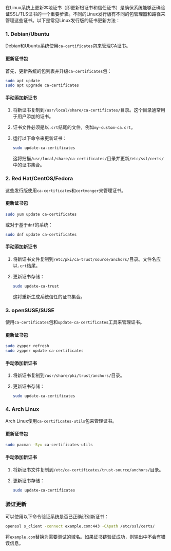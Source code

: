 在Linux系统上更新本地证书（即更新根证书和信任证书）是确保系统能够正确验证SSL/TLS证书的一个重要步骤。不同的Linux发行版有不同的包管理器和路径来管理这些证书。以下是常见Linux发行版的证书更新方法：

### 1. Debian/Ubuntu

Debian和Ubuntu系统使用`ca-certificates`包来管理CA证书。

#### 更新证书包

首先，更新系统的包列表并升级`ca-certificates`包：

```bash
sudo apt update
sudo apt upgrade ca-certificates
```

#### 手动添加新证书

1. 将新证书复制到`/usr/local/share/ca-certificates/`目录。这个目录通常用于用户添加的证书。
2. 证书文件必须是以`.crt`结尾的文件，例如`my-custom-ca.crt`。
3. 运行以下命令来更新证书：

   ```bash
   sudo update-ca-certificates
   ```

   这将扫描`/usr/local/share/ca-certificates/`目录并更新`/etc/ssl/certs/`中的证书集合。

### 2. Red Hat/CentOS/Fedora

这些发行版使用`ca-certificates`和`certmonger`来管理证书。

#### 更新证书包

```bash
sudo yum update ca-certificates
```

或对于基于`dnf`的系统：

```bash
sudo dnf update ca-certificates
```

#### 手动添加新证书

1. 将新证书文件复制到`/etc/pki/ca-trust/source/anchors/`目录。文件名应以`.crt`结尾。
2. 更新证书存储：

   ```bash
   sudo update-ca-trust
   ```

   这将重新生成系统信任的证书集合。

### 3. openSUSE/SUSE

使用`ca-certificates`包和`update-ca-certificates`工具来管理证书。

#### 更新证书包

```bash
sudo zypper refresh
sudo zypper update ca-certificates
```

#### 手动添加新证书

1. 将新证书复制到`/usr/share/pki/trust/anchors/`目录。
2. 更新证书存储：

   ```bash
   sudo update-ca-certificates
   ```

### 4. Arch Linux

Arch Linux使用`ca-certificates-utils`包来管理证书。

#### 更新证书包

```bash
sudo pacman -Syu ca-certificates-utils
```

#### 手动添加新证书

1. 将新证书文件复制到`/etc/ca-certificates/trust-source/anchors/`目录。
2. 更新证书存储：

   ```bash
   sudo update-ca-certificates
   ```

### 验证更新

可以使用以下命令验证系统是否已正确识别新证书：

```bash
openssl s_client -connect example.com:443 -CApath /etc/ssl/certs/
```

将`example.com`替换为需要测试的域名。如果证书链验证成功，则输出中不会有错误信息。
